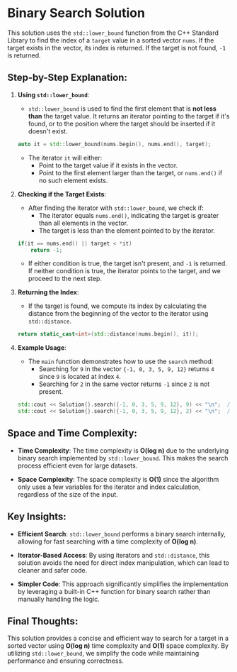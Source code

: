 # Binary Search Solution

This solution uses the `std::lower_bound` function from the C++ Standard Library to find the index of a `target` value in a sorted vector `nums`. If the target exists in the vector, its index is returned. If the target is not found, `-1` is returned.

## Step-by-Step Explanation:

1. **Using `std::lower_bound`**:
   - `std::lower_bound` is used to find the first element that is **not less than** the target value. It returns an iterator pointing to the target if it's found, or to the position where the target should be inserted if it doesn't exist.
   
   ```cpp
   auto it = std::lower_bound(nums.begin(), nums.end(), target);
   ```
   
   - The iterator `it` will either:
     - Point to the target value if it exists in the vector.
     - Point to the first element larger than the target, or `nums.end()` if no such element exists.

2. **Checking if the Target Exists**:
   - After finding the iterator with `std::lower_bound`, we check if:
     - The iterator equals `nums.end()`, indicating the target is greater than all elements in the vector.
     - The target is less than the element pointed to by the iterator.
   
   ```cpp
   if(it == nums.end() || target < *it)
       return -1;
   ```

   - If either condition is true, the target isn't present, and `-1` is returned. If neither condition is true, the iterator points to the target, and we proceed to the next step.

3. **Returning the Index**:
   - If the target is found, we compute its index by calculating the distance from the beginning of the vector to the iterator using `std::distance`.
   
   ```cpp
   return static_cast<int>(std::distance(nums.begin(), it));
   ```

4. **Example Usage**:
   - The `main` function demonstrates how to use the `search` method:
     - Searching for `9` in the vector `{-1, 0, 3, 5, 9, 12}` returns `4` since `9` is located at index `4`.
     - Searching for `2` in the same vector returns `-1` since `2` is not present.

   ```cpp
   std::cout << Solution{}.search({-1, 0, 3, 5, 9, 12}, 9) << "\n";  // Output: 4
   std::cout << Solution{}.search({-1, 0, 3, 5, 9, 12}, 2) << "\n";  // Output: -1
   ```

## Space and Time Complexity:

- **Time Complexity**: The time complexity is **O(log n)** due to the underlying binary search implemented by `std::lower_bound`. This makes the search process efficient even for large datasets.
  
- **Space Complexity**: The space complexity is **O(1)** since the algorithm only uses a few variables for the iterator and index calculation, regardless of the size of the input.

## Key Insights:

- **Efficient Search**: `std::lower_bound` performs a binary search internally, allowing for fast searching with a time complexity of **O(log n)**.
  
- **Iterator-Based Access**: By using iterators and `std::distance`, this solution avoids the need for direct index manipulation, which can lead to cleaner and safer code.

- **Simpler Code**: This approach significantly simplifies the implementation by leveraging a built-in C++ function for binary search rather than manually handling the logic.

## Final Thoughts:

This solution provides a concise and efficient way to search for a target in a sorted vector using **O(log n)** time complexity and **O(1)** space complexity. By utilizing `std::lower_bound`, we simplify the code while maintaining performance and ensuring correctness.